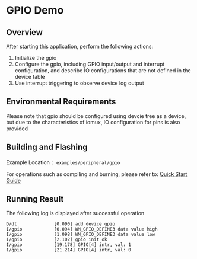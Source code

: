 # GPIO Demo

## Overview

After starting this application, perform the following actions:

1. Initialize the gpio
2. Configure the gpio, including GPIO input/output and interrupt configuration, and describe IO configurations that are not defined in the device table
3. Use interrupt triggering to observe device log output

## Environmental Requirements

Please note that gpio should be configured using devcie tree as a device, but due to the characteristics of iomux, IO configuration for pins is also provided

## Building and Flashing

Example Location： `examples/peripheral/gpio`

For operations such as compiling and burning, please refer to: [Quick Start Guide](https://doc.winnermicro.net/w800/en/latest/get_started/index.html)

## Running Result

The following log is displayed after successful operation

```
D/dt              [0.090] add device gpio
I/gpio            [0.094] WM_GPIO_DEFINE3 data value high
I/gpio            [1.098] WM_GPIO_DEFINE3 data value low
I/gpio            [2.102] gpio init ok
I/gpio            [19.178] GPIO[4] intr, val: 1
I/gpio            [21.214] GPIO[4] intr, val: 0
```